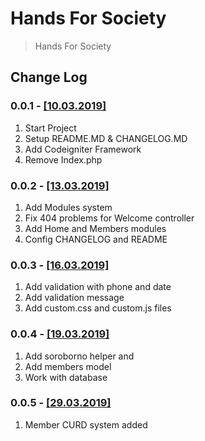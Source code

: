 # Hands For Society

>Hands For Society

## Change Log

### 0.0.1 - [[10.03.2019]]()

1. Start Project
2. Setup README.MD & CHANGELOG.MD
3. Add Codeigniter Framework
4. Remove Index.php

### 0.0.2 - [[13.03.2019]]()

1. Add Modules system
2. Fix 404 problems for Welcome controller
3. Add Home and Members modules
4. Config CHANGELOG and README 

### 0.0.3 - [[16.03.2019]]()

1. Add validation with phone and date
2. Add validation message
3. Add custom.css and custom.js files

### 0.0.4 - [[19.03.2019]]()

1. Add soroborno helper and 
2. Add members model 
3. Work with database

### 0.0.5 - [[29.03.2019]]()

1. Member CURD system added
